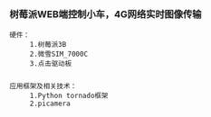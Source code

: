 ### 树莓派WEB端控制小车，4G网络实时图像传输
    硬件：
         1.树莓派3B
         2.微雪SIM_7000C
         3.点击驱动板
###
    应用框架及相关技术：
         1.Python tornado框架
         2.picamera
    